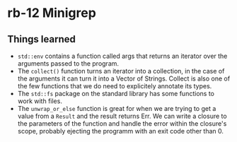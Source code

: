 # rb-12 Minigrep

## Things learned

- `std::env` contains a function called args that returns an
  iterator over the arguments passed to the program.
- The `collect()` function turns an iterator into a collection,
  in the case of the arguments it can turn it into a Vector of Strings.
  Collect is also one of the few functions that we do need to explicitely
  annotate its types.
- The `std::fs` package on the standard library has some functions to
  work with files.
- The `unwrap_or_else` function is great for when we are trying to get
  a value from a `Result` and the result returns Err. We can write a
  closure to the parameters of the function and handle the error within
  the closure's scope, probably ejecting the programm with an exit code
  other than 0.
